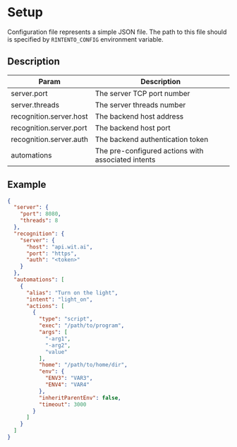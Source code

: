 # Setup

Configuration file represents a simple JSON file.
The path to this file should is specified by `RINTENTO_CONFIG` environment variable.

## Description

| Param                   | Description                                        |
|-------------------------|----------------------------------------------------|
| server.port             | The server TCP port number                         |
| server.threads          | The server threads number                          |
| recognition.server.host | The backend host address                           |
| recognition.server.port | The backend host port                              |
| recognition.server.auth | The backend authentication token                   |
| automations             | The pre-configured actions with associated intents |

## Example

```json
{
  "server": {
    "port": 8080,
    "threads": 8
  },
  "recognition": {
    "server": {
      "host": "api.wit.ai",
      "port": "https",
      "auth": "<token>"
    }
  },
  "automations": [
    {
      "alias": "Turn on the light",
      "intent": "light_on",
      "actions": [
        {
          "type": "script",
          "exec": "/path/to/program",
          "args": [
            "-arg1",
            "-arg2",
            "value"
          ],
          "home": "/path/to/home/dir",
          "env": {
            "ENV3": "VAR3",
            "ENV4": "VAR4"
          },
          "inheritParentEnv": false,
          "timeout": 3000
        }
      ]
    }
  ]
}
```
